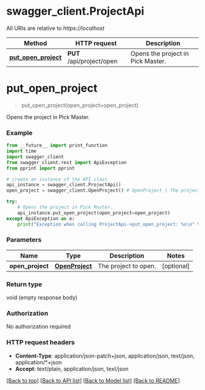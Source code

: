 # swagger_client.ProjectApi

All URIs are relative to *https://localhost*

Method | HTTP request | Description
------------- | ------------- | -------------
[**put_open_project**](ProjectApi.md#put_open_project) | **PUT** /api/project/open | Opens the project in Pick Master.


# **put_open_project**
> put_open_project(open_project=open_project)

Opens the project in Pick Master.

### Example
```python
from __future__ import print_function
import time
import swagger_client
from swagger_client.rest import ApiException
from pprint import pprint

# create an instance of the API class
api_instance = swagger_client.ProjectApi()
open_project = swagger_client.OpenProject() # OpenProject | The project to open. (optional)

try:
    # Opens the project in Pick Master.
    api_instance.put_open_project(open_project=open_project)
except ApiException as e:
    print("Exception when calling ProjectApi->put_open_project: %s\n" % e)
```

### Parameters

Name | Type | Description  | Notes
------------- | ------------- | ------------- | -------------
 **open_project** | [**OpenProject**](OpenProject.md)| The project to open. | [optional] 

### Return type

void (empty response body)

### Authorization

No authorization required

### HTTP request headers

 - **Content-Type**: application/json-patch+json, application/json, text/json, application/*+json
 - **Accept**: text/plain, application/json, text/json

[[Back to top]](#) [[Back to API list]](../README.md#documentation-for-api-endpoints) [[Back to Model list]](../README.md#documentation-for-models) [[Back to README]](../README.md)

